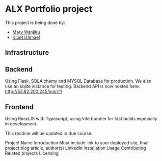 # ALX Portfolio project

This project is being done by:
- [Mary Wanjiku](https://github.com/Mary-Afrika)
- [Kibet Ishmael](https://github.com/kmishmael)

## Infrastructure
## Backend
Using Flask, SQLAlchemy and MYSQL Database for production. We also use an sqlite instance for testing.
Backend API is now hosted here: http://54.82.200.245/api/v1/

## Frontend
Using ReactJS with Typescript, using Vite bundler for fast builds especially in development.

This readme will be updated in due course.

Project Name
Introduction
Must include link to your deployed site, final project blog article, author(s) LinkedIn
Installation
Usage
Contributing
Related projects
Licensing
